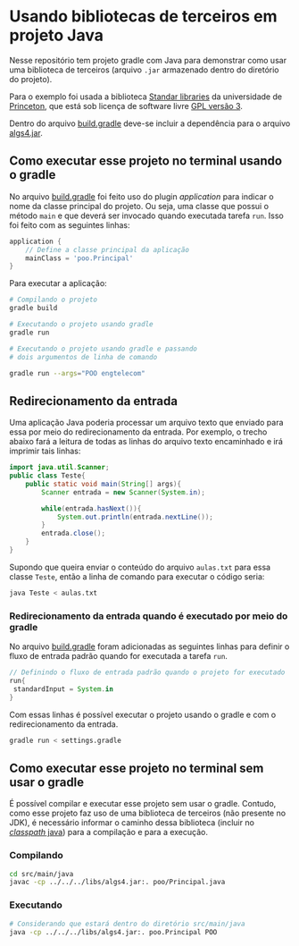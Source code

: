 # Usando bibliotecas de terceiros em projeto Java

Nesse repositório tem projeto gradle com Java para demonstrar como usar uma biblioteca de terceiros (arquivo `.jar` armazenado dentro do diretório do projeto).

Para o exemplo foi usada a biblioteca [Standar libraries](https://introcs.cs.princeton.edu/java/stdlib) da universidade de [Princeton](https://introcs.cs.princeton.edu/java/home/), que está sob licença de software livre [GPL versão 3](https://choosealicense.com/licenses/gpl-3.0).

Dentro do arquivo [build.gradle](build.gradle) deve-se incluir a dependência para o arquivo [algs4.jar](libs/algs4.jar).

## Como executar esse projeto no terminal usando o gradle

No arquivo [build.gradle](build.gradle) foi feito uso do plugin *application* para indicar o nome da classe principal do projeto. Ou seja, uma classe que possui o método `main` e que deverá ser invocado quando executada tarefa `run`. Isso foi feito com as seguintes linhas:

```groovy
application {
    // Define a classe principal da aplicação
    mainClass = 'poo.Principal'
}
```
Para executar a aplicação:

```bash
# Compilando o projeto
gradle build

# Executando o projeto usando gradle
gradle run

# Executando o projeto usando gradle e passando 
# dois argumentos de linha de comando

gradle run --args="POO engtelecom"
```

## Redirecionamento da entrada

Uma aplicação Java poderia processar um arquivo texto que enviado para essa por meio do redirecionamento da entrada. Por exemplo, o trecho abaixo fará a leitura de todas as linhas do arquivo texto encaminhado e irá imprimir tais linhas:

```java
import java.util.Scanner;
public class Teste{
    public static void main(String[] args){
        Scanner entrada = new Scanner(System.in);

        while(entrada.hasNext()){
            System.out.println(entrada.nextLine());
        }
        entrada.close();
    }
}
```
Supondo que queira enviar o conteúdo do arquivo `aulas.txt` para essa classe `Teste`, então a linha de comando para executar o código seria:

```bash
java Teste < aulas.txt
```

### Redirecionamento da entrada quando é executado por meio do gradle

No arquivo [build.gradle](build.gradle) foram adicionadas as seguintes linhas para definir o fluxo de entrada padrão quando for executada a tarefa `run`.

```groovy
// Definindo o fluxo de entrada padrão quando o projeto for executado
run{
 standardInput = System.in
}
```

Com essas linhas é possível executar o projeto usando o gradle e com o redirecionamento da entrada.

```bash
gradle run < settings.gradle
```

## Como executar esse projeto no terminal sem usar o gradle

É possível compilar e executar esse projeto sem usar o gradle. Contudo, como esse projeto faz uso de uma biblioteca de terceiros (não presente no JDK), é necessário informar o caminho dessa biblioteca (incluir no [*classpath* java](https://docs.oracle.com/javase/tutorial/essential/environment/paths.html)) para a compilação e para a execução. 

### Compilando

```bash
cd src/main/java
javac -cp ../../../libs/algs4.jar:. poo/Principal.java
```

### Executando
```bash 
# Considerando que estará dentro do diretório src/main/java
java -cp ../../../libs/algs4.jar:. poo.Principal POO
```
